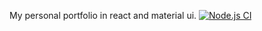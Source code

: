 My personal portfolio in react and material ui.
[![Node.js CI](https://github.com/arshad-shah/portfolio-v2.0/actions/workflows/node.js.yml/badge.svg)](https://github.com/arshad-shah/portfolio-v2.0/actions/workflows/node.js.yml)
